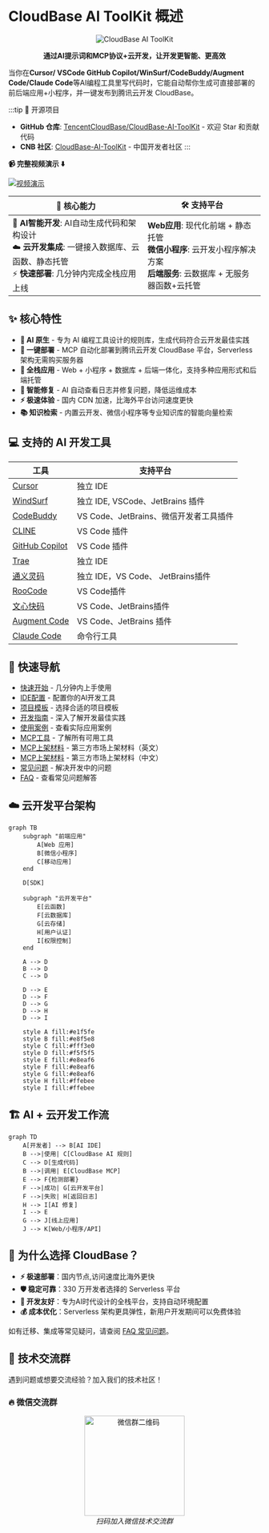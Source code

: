 # CloudBase AI ToolKit 概述

<div align="center">

![CloudBase AI ToolKit](https://7463-tcb-advanced-a656fc-1257967285.tcb.qcloud.la/mcp/cloudbase-ai-toolkit.png)

**通过AI提示词和MCP协议+云开发，让开发更智能、更高效**

</div>

当你在**Cursor/ VSCode GitHub Copilot/WinSurf/CodeBuddy/Augment Code/Claude Code**等AI编程工具里写代码时，它能自动帮你生成可直接部署的前后端应用+小程序，并一键发布到腾讯云开发 CloudBase。

:::tip 🌟 开源项目
- **GitHub 仓库**: [TencentCloudBase/CloudBase-AI-ToolKit](https://github.com/TencentCloudBase/CloudBase-AI-ToolKit) - 欢迎 Star 和贡献代码
- **CNB 社区**: [CloudBase-AI-ToolKit](https://cnb.cool/tencent/cloud/cloudbase/CloudBase-AI-ToolKit) - 中国开发者社区
:::



**📹 完整视频演示 ⬇️**

<a href="https://www.bilibili.com/video/BV1hpjvzGESg/" target="_blank">
  <img style={{maxWidth: 'min(600px, 100%)'}} src="https://7463-tcb-advanced-a656fc-1257967285.tcb.qcloud.la/mcp/video-banner.png" alt="视频演示" />
</a>


| 🚀 **核心能力** | 🛠️ **支持平台** |
|---|---|
| 🤖 **AI智能开发**: AI自动生成代码和架构设计<br/>☁️ **云开发集成**: 一键接入数据库、云函数、静态托管<br/>⚡ **快速部署**: 几分钟内完成全栈应用上线 | **Web应用**: 现代化前端 + 静态托管<br/>**微信小程序**: 云开发小程序解决方案<br/>**后端服务**: 云数据库 + 无服务器函数+云托管 |


## ✨ 核心特性

- **🤖 AI 原生** - 专为 AI 编程工具设计的规则库，生成代码符合云开发最佳实践
- **🚀 一键部署** - MCP 自动化部署到腾讯云开发 CloudBase 平台，Serverless 架构无需购买服务器
- **📱 全栈应用** - Web + 小程序 + 数据库 + 后端一体化，支持多种应用形式和后端托管
- **🔧 智能修复** - AI 自动查看日志并修复问题，降低运维成本
- **⚡ 极速体验** - 国内 CDN 加速，比海外平台访问速度更快
- **📚 知识检索** - 内置云开发、微信小程序等专业知识库的智能向量检索

## 💻 支持的 AI 开发工具

| 工具 | 支持平台 |
|------|----------|
| [Cursor](https://cursor.com/) | 独立 IDE|
| [WindSurf](https://windsurf.com/editor) | 独立 IDE, VSCode、JetBrains 插件 |
| [CodeBuddy](https://copilot.tencent.com/) | VS Code、JetBrains、微信开发者工具插件 |
| [CLINE](https://cline.so/) | VS Code 插件 |
| [GitHub Copilot](https://github.com/features/copilot) | VS Code 插件 |
| [Trae](https://www.trae.ai/) | 独立 IDE |
| [通义灵码](https://tongyi.aliyun.com/lingma) | 独立 IDE，VS Code、 JetBrains插件 |
| [RooCode](https://roocode.com/) | VS Code插件 |
| [文心快码](https://comate.baidu.com/) | VS Code、JetBrains插件|
| [Augment Code](https://www.augmentcode.com/) | VS Code、JetBrains 插件 |
| [Claude Code](https://www.anthropic.com/claude-code) | 命令行工具 |

## 🎯 快速导航

- [快速开始](./getting-started) - 几分钟内上手使用
- [IDE配置](./ide-setup/cursor) - 配置你的AI开发工具
- [项目模板](./templates) - 选择合适的项目模板
- [开发指南](./development) - 深入了解开发最佳实践
- [使用案例](./examples) - 查看实际应用案例
- [MCP工具](./mcp-tools) - 了解所有可用工具
- [MCP上架材料](./mcp-listing-materials.md) - 第三方市场上架材料（英文）
- [MCP上架材料](./mcp-listing-materials-zh.md) - 第三方市场上架材料（中文）
- [常见问题](./troubleshooting) - 解决开发中的问题
- [FAQ](./faq) - 查看常见问题解答

## ☁️ 云开发平台架构

```mermaid
graph TB
    subgraph "前端应用"
        A[Web 应用]
        B[微信小程序]
        C[移动应用]
    end
    
    D[SDK]
    
    subgraph "云开发平台"
        E[云函数]
        F[云数据库]
        G[云存储]
        H[用户认证]
        I[权限控制]
    end
    
    A --> D
    B --> D
    C --> D
    
    D --> E
    D --> F
    D --> G
    D --> H
    D --> I
    
    style A fill:#e1f5fe
    style B fill:#e8f5e8
    style C fill:#fff3e0
    style D fill:#f5f5f5
    style E fill:#e8eaf6
    style F fill:#e8eaf6
    style G fill:#e8eaf6
    style H fill:#ffebee
    style I fill:#ffebee
```

## 🏗️ AI + 云开发工作流

```mermaid
graph TD
    A[开发者] --> B[AI IDE]
    B -->|使用| C[CloudBase AI 规则]
    C --> D[生成代码]
    B -->|调用| E[CloudBase MCP]
    E --> F{检测部署}
    F -->|成功| G[云开发平台]
    F -->|失败| H[返回日志]
    H --> I[AI 修复]
    I --> E
    G --> J[线上应用]
    J --> K[Web/小程序/API]
```

## 🌟 为什么选择 CloudBase？

- **⚡ 极速部署**：国内节点,访问速度比海外更快
- **🛡️ 稳定可靠**：330 万开发者选择的 Serverless 平台
- **🔧 开发友好**：专为AI时代设计的全栈平台，支持自动环境配置
- **💰 成本优化**：Serverless 架构更具弹性，新用户开发期间可以免费体验

如有迁移、集成等常见疑问，请查阅 [FAQ 常见问题](https://docs.cloudbase.net/ai/cloudbase-ai-toolkit/faq)。

## 💬 技术交流群

遇到问题或想要交流经验？加入我们的技术社区！

### 🔥 微信交流群

<div align="center">
<img src="https://7463-tcb-advanced-a656fc-1257967285.tcb.qcloud.la/mcp/toolkit-qrcode.png" width="200" alt="微信群二维码"/>
<br/>
<i>扫码加入微信技术交流群</i>
</div>
